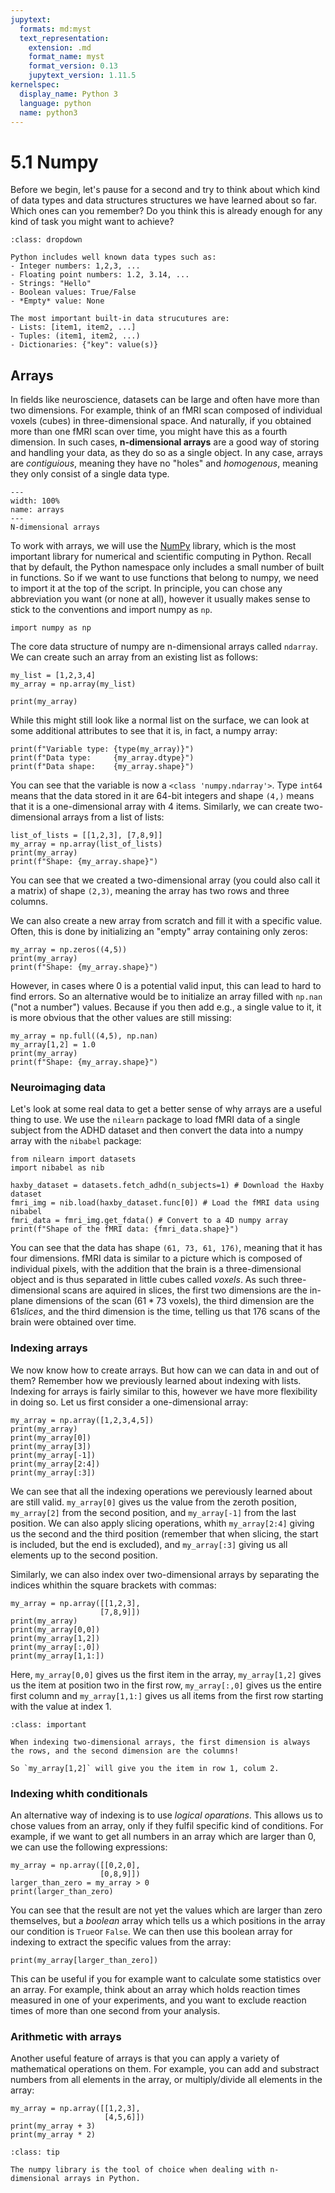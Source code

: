 ```yaml
---
jupytext:
  formats: md:myst
  text_representation:
    extension: .md
    format_name: myst
    format_version: 0.13
    jupytext_version: 1.11.5
kernelspec:
  display_name: Python 3
  language: python
  name: python3
---
```


# 5.1 Numpy

Before we begin, let's pause for a second and try to think about which kind of data types and data structures structures we have learned about so far. Which ones can you remember? Do you think this is already enough for any kind of task you might want to achieve?

```{admonition} Solution
:class: dropdown

Python includes well known data types such as:
- Integer numbers: 1,2,3, ...
- Floating point numbers: 1.2, 3.14, ...
- Strings: "Hello"
- Boolean values: True/False
- *Empty* value: None

The most important built-in data strucutures are:
- Lists: [item1, item2, ...]
- Tuples: (item1, item2, ...)
- Dictionaries: {"key": value(s)}
```

## Arrays

In fields like neuroscience, datasets can be large and often have more than two dimensions. For example, think of an fMRI scan composed of individual voxels (cubes) in three-dimensional space. And naturally, if you obtained more than one fMRI scan over time, you might have this as a fourth dimension. In such cases, **n-dimensional arrays** are a good way of storing and handling your data, as they do so as a single object. In any case, arrays are *contiguious*, meaning they have no "holes" and *homogenous*, meaning they only consist of a single data type.

```{figure} ../../../_static/figures/cubes.png
---
width: 100%
name: arrays
---
N-dimensional arrays
```

To work with arrays, we will use the [NumPy](https://numpy.org/) library, which is the most important library for numerical and scientific computing in Python. Recall that by default, the Python namespace only includes a small number of built in functions. So if we want to use functions that belong to numpy, we need to import it at the top of the script. In principle, you can chose any abbreviation you want (or none at all), however it usually makes sense to stick to the conventions and import numpy as `np`.

```{code-cell}
import numpy as np
```

The core data structure of numpy are n-dimensional arrays called `ndarray`. We can create such an array from an existing list as follows:


```{code-cell}
my_list = [1,2,3,4]
my_array = np.array(my_list)

print(my_array)
```

While this might still look like a normal list on the surface, we can look at some additional attributes to see that it is, in fact, a numpy array:

```{code-cell}
print(f"Variable type: {type(my_array)}")
print(f"Data type:     {my_array.dtype}")
print(f"Data shape:    {my_array.shape}")

```

You can see that the variable is now a `<class 'numpy.ndarray'>`. Type `int64` means that the data stored in it are 64-bit integers and shape `(4,)` means that it is a one-dimensional array with 4 items. Similarly, we can create two-dimensional arrays from a list of lists:


```{code-cell}
list_of_lists = [[1,2,3], [7,8,9]]
my_array = np.array(list_of_lists)
print(my_array)
print(f"Shape: {my_array.shape}")
```

You can see that we created a two-dimensional array (you could also call it a matrix) of shape `(2,3)`, meaning the array has two rows and three columns. 

We can also create a new array from scratch and fill it with a specific value. Often, this is done by initializing an "empty" array containing only zeros:

```{code-cell}
my_array = np.zeros((4,5))
print(my_array)
print(f"Shape: {my_array.shape}")
```

However, in cases where 0 is a potential valid input, this can lead to hard to find errors. So an alternative would be to initialize an array filled with `np.nan` ("not a number") values. Because if you then add e.g., a single value to it, it is more obvious that the other values are still missing:

```{code-cell}
my_array = np.full((4,5), np.nan)
my_array[1,2] = 1.0
print(my_array)
print(f"Shape: {my_array.shape}")
```

### Neuroimaging data

Let's look at some real data to get a better sense of why arrays are a useful thing to use. We use the `nilearn` package to load fMRI data of a single subject from the ADHD dataset and then convert the data into a numpy array with the `nibabel` package:

```{code-cell}
from nilearn import datasets
import nibabel as nib

haxby_dataset = datasets.fetch_adhd(n_subjects=1) # Download the Haxby dataset
fmri_img = nib.load(haxby_dataset.func[0]) # Load the fMRI data using nibabel
fmri_data = fmri_img.get_fdata() # Convert to a 4D numpy array
print(f"Shape of the fMRI data: {fmri_data.shape}")
```

You can see that the data has shape `(61, 73, 61, 176)`, meaning that it has four dimensions. fMRI data is similar to a picture which is composed of individual pixels, with the addition that the brain is a three-dimensional object and is thus separated in little cubes called *voxels*. As such three-dimensional scans are aquired in slices, the first two dimensions are the in-plane dimensions of the scan ($61 * 73$ voxels), the third dimension are the $61 slices$, and the third dimension is the time, telling us that $176$ scans of the brain were obtained over time.

### Indexing arrays

We now know how to create arrays. But how can we can data in and out of them? Remember how we previously learned about indexing with lists. Indexing for arrays is fairly similar to this, however we have more flexibility in doing so. Let us first consider a one-dimensional array:


```{code-cell}
my_array = np.array([1,2,3,4,5])
print(my_array)
print(my_array[0])
print(my_array[3])
print(my_array[-1])
print(my_array[2:4])
print(my_array[:3])
```

We can see that all the indexing operations we pereviously learned about are still valid. `my_array[0]` gives us the value from the zeroth position, `my_array[2]` from the second position, and `my_array[-1]` from the last position. We can also apply slicing operations, whith `my_array[2:4]` giving us the second and the third position (remember that when slicing, the start is included, but the end is excluded), and `my_array[:3]` giving us all elements up to the second position.

Similarly, we can also index over two-dimensional arrays by separating the indices whithin the square brackets with commas:


```{code-cell}
my_array = np.array([[1,2,3],
                    [7,8,9]])
print(my_array)
print(my_array[0,0])
print(my_array[1,2])
print(my_array[:,0])
print(my_array[1,1:])
```

Here, `my_array[0,0]` gives us the first item in the array, `my_array[1,2]` gives us the item at position two in the first row, `my_array[:,0]` gives us the entire first column and `my_array[1,1:]` gives us all items from the first row starting with the value at index 1.


```{admonition} Important
:class: important

When indexing two-dimensional arrays, the first dimension is always the rows, and the second dimension are the columns!

So `my_array[1,2]` will give you the item in row 1, colum 2.
```

### Indexing whith conditionals

An alternative way of indexing is to use *logical oparations*. This allows us to chose values from an array, only if they fulfil specific kind of conditions. For example, if we want to get all numbers in an array which are larger than 0, we can use the following expressions:

```{code-cell}
my_array = np.array([[0,2,0],
                    [0,8,9]])
larger_than_zero = my_array > 0
print(larger_than_zero)
```

You can see that the result are not yet the values which are larger than zero themselves, but a *boolean* array which tells us a which positions in the array our condition is `True`or `False`. We can then use this boolean array for indexing to extract the specific values from the array:

```{code-cell}
print(my_array[larger_than_zero])
```

This can be useful if you for example want to calculate some statistics over an array. For example, think about an array which holds reaction times measured in one of your experiments, and you want to exclude reaction times of more than one second from your analysis.

### Arithmetic with arrays

Another useful feature of arrays is that you can apply a variety of mathematical operations on them. For example, you can add and substract numbers from all elements in the array, or multiply/divide all elements in the array:


```{code-cell}
my_array = np.array([[1,2,3],
                     [4,5,6]])
print(my_array + 3)
print(my_array * 2)
```

```{admonition} Summary
:class: tip

The numpy library is the tool of choice when dealing with n-dimensional arrays in Python.
```